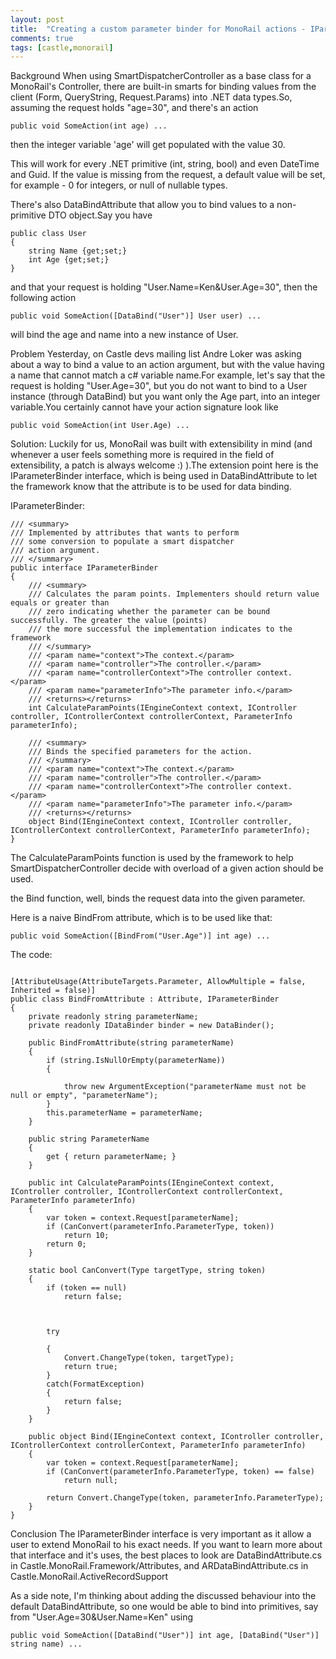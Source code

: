 ```yaml
---
layout: post
title:  "Creating a custom parameter binder for MonoRail actions - IParameterBinder"
comments: true
tags: [castle,monorail]
---
```


Background
When using SmartDispatcherController as a base class for a MonoRail's Controller, there are built-in smarts for binding values from the client (Form, QueryString, Request.Params) into .NET data types.So, assuming the request holds "age=30", and there's an action 

```
public void SomeAction(int age) ...
```
then the integer variable 'age' will get populated with the value 30. 



This will work for every .NET primitive (int, string, bool) and even DateTime and Guid. If the value is missing from the request, a default value will be set, for example - 0 for integers, or null of nullable types.

There's also DataBindAttribute that allow you to bind values to a non-primitive DTO object.Say you have 

```
public class User
{
    string Name {get;set;}
    int Age {get;set;}
}
```
and that your request is holding "User.Name=Ken&amp;User.Age=30", then the following action
```
public void SomeAction([DataBind("User")] User user) ...
```
will bind the age and name into a new instance of User. 




Problem
Yesterday, on Castle devs mailing list Andre Loker was asking about a way to bind a value to an action argument, but with the value having a name that cannot match a c# variable name.For example, let's say that the request is holding "User.Age=30", but you do not want to bind to a User instance (through DataBind) but you want only the Age part, into an integer variable.You certainly cannot have your action signature look like 

```
public void SomeAction(int User.Age) ...
```


Solution:
Luckily for us, MonoRail was built with extensibility in mind (and whenever a user feels something more is required in the field of extensibility, a patch is always welcome :) ).The extension point here is the IParameterBinder interface, which is being used in DataBindAttribute to let the framework know that the attribute is to be used for data binding.

IParameterBinder:

```
/// <summary>
/// Implemented by attributes that wants to perform 
/// some conversion to populate a smart dispatcher 
/// action argument.
/// </summary>
public interface IParameterBinder
{
    /// <summary>
    /// Calculates the param points. Implementers should return value equals or greater than
    /// zero indicating whether the parameter can be bound successfully. The greater the value (points)
    /// the more successful the implementation indicates to the framework
    /// </summary>
    /// <param name="context">The context.</param>
    /// <param name="controller">The controller.</param>
    /// <param name="controllerContext">The controller context.</param>
    /// <param name="parameterInfo">The parameter info.</param>
    /// <returns></returns>
    int CalculateParamPoints(IEngineContext context, IController controller, IControllerContext controllerContext, ParameterInfo parameterInfo);

    /// <summary>
    /// Binds the specified parameters for the action.
    /// </summary>
    /// <param name="context">The context.</param>
    /// <param name="controller">The controller.</param>
    /// <param name="controllerContext">The controller context.</param>
    /// <param name="parameterInfo">The parameter info.</param>
    /// <returns></returns>
    object Bind(IEngineContext context, IController controller, IControllerContext controllerContext, ParameterInfo parameterInfo);
}
```



The CalculateParamPoints function is used by the framework to help SmartDispatcherController decide with overload of a given action should be used.

the Bind function, well, binds the request data into the given parameter.



Here is a naive BindFrom attribute, which is to be used like that:

```
public void SomeAction([BindFrom("User.Age")] int age) ...
```

The code:

```

[AttributeUsage(AttributeTargets.Parameter, AllowMultiple = false, Inherited = false)]
public class BindFromAttribute : Attribute, IParameterBinder
{
    private readonly string parameterName;
    private readonly IDataBinder binder = new DataBinder();

    public BindFromAttribute(string parameterName)
    {
        if (string.IsNullOrEmpty(parameterName))
        {

            throw new ArgumentException("parameterName must not be null or empty", "parameterName");
        }
        this.parameterName = parameterName;
    }

    public string ParameterName
    {
        get { return parameterName; }
    }

    public int CalculateParamPoints(IEngineContext context, IController controller, IControllerContext controllerContext, ParameterInfo parameterInfo)
    {
        var token = context.Request[parameterName];
        if (CanConvert(parameterInfo.ParameterType, token))
            return 10;
        return 0;
    }

    static bool CanConvert(Type targetType, string token)
    {
        if (token == null)
            return false;



        try

        {
            Convert.ChangeType(token, targetType);
            return true;
        }
        catch(FormatException)
        {
            return false;
        }
    }

    public object Bind(IEngineContext context, IController controller, IControllerContext controllerContext, ParameterInfo parameterInfo)
    {
        var token = context.Request[parameterName];
        if (CanConvert(parameterInfo.ParameterType, token) == false)
            return null;

        return Convert.ChangeType(token, parameterInfo.ParameterType);
    }
}

```


Conclusion
The IParameterBinder interface is very important as it allow a user to extend MonoRail to his exact needs. If you want to learn more about that interface and it's uses, the best places to look are DataBindAttribute.cs in Castle.MonoRail.Framework/Attributes, and ARDataBindAttribute.cs in Castle.MonoRail.ActiveRecordSupport



As a side note, I'm thinking about adding the discussed behaviour into the default DataBindAttribute, so one would be able to bind into primitives, say from "User.Age=30&amp;User.Name=Ken" using 

```
public void SomeAction([DataBind("User")] int age, [DataBind("User")] string name) ...
```

